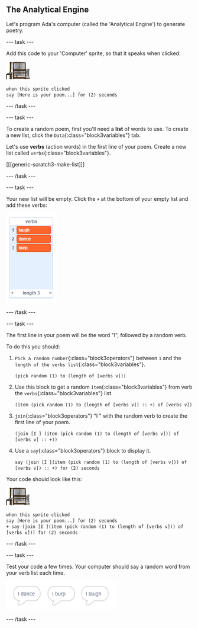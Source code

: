 ## The Analytical Engine

Let's program Ada's computer (called the 'Analytical Engine') to generate poetry.

--- task ---

Add this code to your 'Computer' sprite, so that it speaks when clicked:

![computer sprite](images/computer-sprite.png)

```blocks3
when this sprite clicked
say [Here is your poem...] for (2) seconds
```

--- /task ---

--- task ---

To create a random poem, first you'll need a __list__ of words to use. To create a new list, click the `Data`{:class="block3variables"} tab.

Let's use __verbs__ (action words) in the first line of your poem. Create a new list called `verbs`{:class="block3variables"}.

[[[generic-scratch3-make-list]]]

--- /task ---

--- task ---

Your new list will be empty. Click the `+` at the bottom of your empty list and add these verbs:

![list with the + highlighted](images/poetry-verbs.png)

--- /task ---

--- task ---

The first line in your poem will be the word "I", followed by a random verb. 

To do this you should:

1. `Pick a random number`{:class="block3operators"} between `1` and the `length of the verbs list`{:class="block3variables"}.

    ```blocks3
    (pick random (1) to (length of [verbs v]))
    ```

2. Use this block to get a random `item`{:class="block3variables"} from verb the `verbs`{:class="block3variables"} list.

    ```blocks3
    (item (pick random (1) to (length of [verbs v]) :: +) of [verbs v])
    ```

3. `join`{:class="block3operators"} "I " with the random verb to create the first line of your poem.

    ```blocks3
    (join [I ] (item (pick random (1) to (length of [verbs v])) of [verbs v] :: +))
    ```

4. Use a `say`{:class="block3operators"} block to display it.

    ```blocks3
    say (join [I ](item (pick random (1) to (length of [verbs v])) of [verbs v]) :: +) for (2) seconds
    ```

Your code should look like this:

![computer sprite](images/computer-sprite.png)

```blocks3
when this sprite clicked
say [Here is your poem...] for (2) seconds
+ say (join [I ](item (pick random (1) to (length of [verbs v])) of [verbs v])) for (2) seconds
```

--- /task ---

--- task ---

Test your code a few times. Your computer should say a random word from your verb list each time.

![3 speech bubbles saying different things](images/poetry-random-test.png)

--- /task ---
